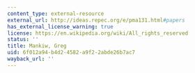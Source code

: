 ```yaml
---
content_type: external-resource
external_url: http://ideas.repec.org/e/pma131.html#papers
has_external_license_warning: true
license: https://en.wikipedia.org/wiki/All_rights_reserved
status: ''
title: Mankiw, Greg
uid: 6f012a94-b4d2-4582-a9f2-2abde26b7ac7
wayback_url: ''
---
```

